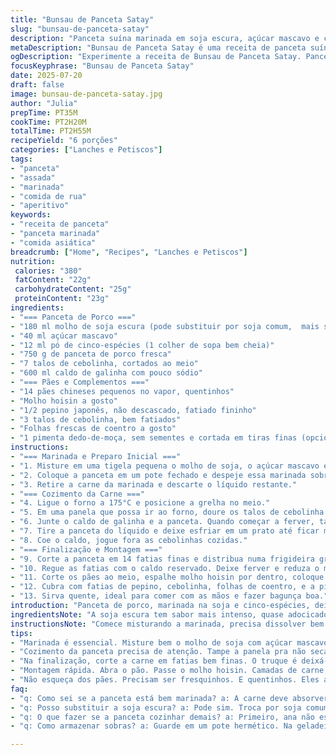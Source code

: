 ```yaml
---
title: "Bunsau de Panceta Satay"
slug: "bunsau-de-panceta-satay"
description: "Panceta suína marinada em soja escura, açúcar mascavo e cinco-espécies. Assada lentamente com cebolinha, cozida em caldo de galinha. Servida em pães chineses no vapor, com pepino fresco, coentro e molho hoisin. Toque de pimenta opcional para dar calor e frescor. Textura macia, sabor intenso, levemente adocicada. Não tem leite, ovos ou nozes. Serve 6 pessoas facilmente."
metaDescription: "Bunsau de Panceta Satay é uma receita de panceta suína marinada, suculenta e cheia de sabor, perfeita para uma refeição em grupo"
ogDescription: "Experimente a receita de Bunsau de Panceta Satay. Panceta suína marinada e assada, servida em pães no vapor com frescor de pepino e coentro"
focusKeyphrase: "Bunsau de Panceta Satay"
date: 2025-07-20
draft: false
image: bunsau-de-panceta-satay.jpg
author: "Julia"
prepTime: PT35M
cookTime: PT2H20M
totalTime: PT2H55M
recipeYield: "6 porções"
categories: ["Lanches e Petiscos"]
tags:
- "panceta"
- "assada"
- "marinada"
- "comida de rua"
- "aperitivo"
keywords:
- "receita de panceta"
- "panceta marinada"
- "comida asiática"
breadcrumb: ["Home", "Recipes", "Lanches e Petiscos"]
nutrition: 
 calories: "380"
 fatContent: "22g"
 carbohydrateContent: "25g"
 proteinContent: "23g"
ingredients:
- "=== Panceta de Porco ==="
- "180 ml molho de soja escura (pode substituir por soja comum,  mais suave)"
- "40 ml açúcar mascavo"
- "12 ml pó de cinco-espécies (1 colher de sopa bem cheia)"
- "750 g de panceta de porco fresca"
- "7 talos de cebolinha, cortados ao meio"
- "600 ml caldo de galinha com pouco sódio"
- "=== Pães e Complementos ==="
- "14 pães chineses pequenos no vapor, quentinhos"
- "Molho hoisin a gosto"
- "1/2 pepino japonês, não descascado, fatiado fininho"
- "3 talos de cebolinha, bem fatiados"
- "Folhas frescas de coentro a gosto"
- "1 pimenta dedo-de-moça, sem sementes e cortada em tiras finas (opcional)"
instructions:
- "=== Marinada e Preparo Inicial ==="
- "1. Misture em uma tigela pequena o molho de soja, o açúcar mascavo e o cinco-espécies até dissolver tudo."
- "2. Coloque a panceta em um pote fechado e despeje essa marinada sobre ela. Envolva bem a carne, cubra e deixe na geladeira mínimo 7 horas, preferencialmente de um dia para o outro. Vire a carne pelo menos uma vez para absorver melhor o tempero."
- "3. Retire a carne da marinada e descarte o líquido restante."
- "=== Cozimento da Carne ==="
- "4. Ligue o forno a 175°C e posicione a grelha no meio."
- "5. Em uma panela que possa ir ao forno, doure os talos de cebolinha sem óleo até ficarem quase queimados, uns 4 minutos, mexendo para não queimar demais."
- "6. Junte o caldo de galinha e a panceta. Quando começar a ferver, tampe e coloque no forno para assar por 2 horas e 5 minutos, virando a carne na metade do tempo para cozinhar por igual."
- "7. Tire a panceta do líquido e deixe esfriar em um prato até ficar morna. Guarde na geladeira por 45 minutos para firmar um pouco."
- "8. Coe o caldo, jogue fora as cebolinhas cozidas."
- "=== Finalização e Montagem ==="
- "9. Corte a panceta em 14 fatias finas e distribua numa frigideira grande antiaderente em fogo médio."
- "10. Regue as fatias com o caldo reservado. Deixe ferver e reduza o molho por cerca de 12 minutos, regando as fatias constantemente até que fiquem brilhantes e caramelizadas, sem líquido sobrando."
- "11. Corte os pães ao meio, espalhe molho hoisin por dentro, coloque uma fatia de carne em cada pão."
- "12. Cubra com fatias de pepino, cebolinha, folhas de coentro, e a pimenta se quiser dar mais calor."
- "13. Sirva quente, ideal para comer com as mãos e fazer bagunça boa."
introduction: "Panceta de porco, marinada na soja e cinco-espécies, deixa aquela pegada asiática forte. Cozida lentamente, pra ficar macia, quase desmanchando. A cebolinha queimada traz aroma defumado, tudo mergulhado num caldo leve de galinha. Refeição que junta doçura, umami e frescor. Pão chinês no vapor foi escolhido. Molho hoisin pra untar, rodelinhas finas de pepino, coentro fresco e pimenta, pra completar a história. Nada de produtos lácteos, ovos ou nozes aqui. Comida simples, com camadas de sabor que convidam a repetir. Pode servir pra um grupo, rápido, fácil, festa na boca. Pra quem curte comida asiática, mas com jeitinho brazuca, essa é a pedida."
ingredientsNote: "A soja escura tem sabor mais intenso, quase adocicado, mas pode trocar pela soja comum se quiser algo mais leve e dois palmos mais suave. O açúcar mascavo entra pra equilibrar o salgadinho da soja. Cinco-espécies é aquele mix de canela, anis estrelado, cravo, pimenta e funcho, cheio de personalidade, se não encontrar, pode usar canela com noz-moscada, mas perde um pouco. A panceta precisa ser fresca, com bastante gordura entremeada pra ficar macia, suculenta. O caldo de galinha tem que ser suave, sem muita gordura ou sal, pra não brigar com a carne. Os pães chineses são essenciais, quentinhos, fofinhos, facilitam a montagem e a mordida suculenta. Pepino japonês é mais crocante e menos amargo, mas o inglês pode. A pimenta é só pra quem quer esquentar, opcional mesmo. Cebolinha e coentro têm que estar frescos, isso muda tudo no sabor final. Tudo pensado pra dar equilíbrio. Fácil achar essa base em lojas de produtos orientais, ou supermercados maiores."
instructionsNote: "Comece misturando a marinada, precisa dissolver bem o açúcar. A carne tem que ser envolvida e deixar agir por pelo menos 7 horas, ideal dormir a marinada pra pegar gosto. Virar a panceta melhora entrega dos temperos nos dois lados. O forno vai assar lentamente, cuidado pra não aumentar muito, 175°C é suficiente pra cozinhar sem ressecar. Queimar a cebolinha sem óleo traz uma camada de sabor que apaixona, não pule essa etapa. A carne vai cozinhar em caldo, sempre coberta, pra não ressecar e ficar desmanchando. Deixar esfriar e refrigerar firma a carne pra cortar fatias finas que se mantêm inteiras. Reduzir o caldo na frigideira com a carne é o segredo pra aquela camada brilhante, quase glaze. Paciência nessa etapa pra não queimar, mexer com cuidado. A montagem é simples, basta abrir o pão, espalhar o hoisin, montar as camadas, e servir rápido pra não esfriar. Pode substituir o hoisin por um molho agridoce se quiser variar, mas perde um pouco da graça original. Essa receita é prática mas requer atenção nos tempos pra respeitar texturas e sabores."
tips:
- "Marinada é essencial. Misture bem o molho de soja com açúcar mascavo. O cinco-espécies tá ali pra dar sabor. Despeje sobre a carne. Cubra. E na geladeira. Pelo menos 7 horas. Vire a panceta pra ela pegar gosto dos dois lados."
- "Cozimento da panceta precisa de atenção. Tampe a panela pra não secar. Põe no forno a 175°C. Cuidado, não pode ser mais quente. Siga o tempo. 2 horas e 5 minutos. Vire a carne também. Isso garante que cozinhe por igual. Não pule essa etapa."
- "Na finalização, corte a carne em fatias bem finas. O truque é deixá-la esfriar um pouco antes. Assim, vai ficar firme. Depois, leve à frigideira com o caldo. Deixe reduzir. É paciência pra brilhar. Regue as fatias. Fique de olho."
- "Montagem rápida. Abra o pão. Passe o molho hoisin. Camadas de carne, pepino e coentro. A pimenta é opcional. Serve quente. Essa parte não esquece. Fácil de pegar com as mãos. Ótimo pra uma boa reunião."
- "Não esqueça dos pães. Precisam ser fresquinhos. E quentinhos. Eles ajudam na hora da mordida. O pepino japonês é crocante e menos amargo. Mas pode usar outro se não tiver. Coentro fresco muda tudo. Pegue bem fresco, o gosto é especial."
faq:
- "q: Como sei se a panceta está bem marinada? a: A carne deve absorver o molho. Olhe a cor. Se a carne ficou mais escura, é isso. O tempo é fundamental. De um dia pro outro é o ideal."
- "q: Posso substituir a soja escura? a: Pode sim. Troca por soja comum. Mas vai perder a intensidade. O açúcar mascavo compete com o salgado. É uma troca simples, mas muda o sabor final."
- "q: O que fazer se a panceta cozinhar demais? a: Primeiro, ana não esquenta o forno demais. O ideal é 175°C. E sempre tampe a panela. O cozimento deve ser lento. Assim a carne não resseca."
- "q: Como armazenar sobras? a: Guarde em um pote hermético. Na geladeira. Pode durar até 3 dias. E pra congelar? Coloque em fatias. Assim fica fácil de usar depois. Mantenha a maciez."

---
```

